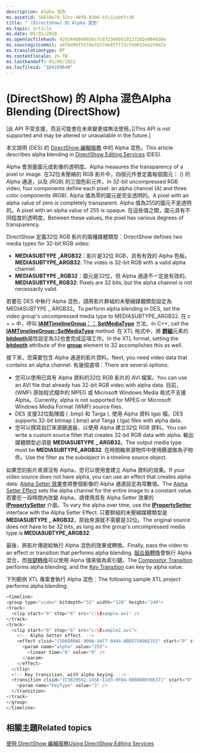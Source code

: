 ```yaml
---
description: Alpha 混色
ms.assetid: 56618e74-32cc-48f8-83b6-4fc31ab6fc36
title: " (DirectShow) 的 Alpha 混色"
ms.topic: article
ms.date: 05/31/2018
ms.openlocfilehash: 4293448849926cfc6723495619137262e004636e
ms.sourcegitcommit: a47bd86f517de76374e4fff33cfeb613eb259a7e
ms.translationtype: MT
ms.contentlocale: zh-TW
ms.lasthandoff: 01/06/2021
ms.locfileid: "104109640"
---
```

# <a name="alpha-blending-directshow"></a><span data-ttu-id="79d5e-103"> (DirectShow) 的 Alpha 混色</span><span class="sxs-lookup"><span data-stu-id="79d5e-103">Alpha Blending (DirectShow)</span></span>

<span data-ttu-id="79d5e-104">\[此 API 不受支援，而且可能會在未來變更或無法使用。\]</span><span class="sxs-lookup"><span data-stu-id="79d5e-104">\[This API is not supported and may be altered or unavailable in the future.\]</span></span>

<span data-ttu-id="79d5e-105">本文說明 (DES) 的 [DirectShow 編輯服務](directshow-editing-services.md) 中的 Alpha 混色。</span><span class="sxs-lookup"><span data-stu-id="79d5e-105">This article describes alpha blending in [DirectShow Editing Services](directshow-editing-services.md) (DES).</span></span>

<span data-ttu-id="79d5e-106">Alpha 會測量圖元或影像的透明度。</span><span class="sxs-lookup"><span data-stu-id="79d5e-106">Alpha measures the transparency of a pixel or image.</span></span> <span data-ttu-id="79d5e-107">在32位未壓縮的 RGB 影片中，四個元件會定義每個圖元： () 的 Alpha 通道，以及 (RGB) 的三個色彩元件。</span><span class="sxs-lookup"><span data-stu-id="79d5e-107">In 32-bit uncompressed RGB video, four components define each pixel: an alpha channel (A) and three color components (RGB).</span></span> <span data-ttu-id="79d5e-108">Alpha 值為零的圖元是完全透明的。</span><span class="sxs-lookup"><span data-stu-id="79d5e-108">A pixel with an alpha value of zero is completely transparent.</span></span> <span data-ttu-id="79d5e-109">Alpha 值為255的圖元不是透明的。</span><span class="sxs-lookup"><span data-stu-id="79d5e-109">A pixel with an alpha value of 255 is opaque.</span></span> <span data-ttu-id="79d5e-110">在這些值之間，圖元具有不同程度的透明度。</span><span class="sxs-lookup"><span data-stu-id="79d5e-110">Between these values, the pixel has various degrees of transparency.</span></span>

<span data-ttu-id="79d5e-111">DirectShow 定義32位 RGB 影片的兩種媒體類型：</span><span class="sxs-lookup"><span data-stu-id="79d5e-111">DirectShow defines two media types for 32-bit RGB video:</span></span>

-   <span data-ttu-id="79d5e-112">**MEDIASUBTYPE \_ARGB32**：影片是32位 RGB，具有有效的 Alpha 色板。</span><span class="sxs-lookup"><span data-stu-id="79d5e-112">**MEDIASUBTYPE\_ARGB32**: The video is 32-bit RGB with a valid alpha channel.</span></span>
-   <span data-ttu-id="79d5e-113">**MEDIASUBTYPE \_RGB32**：圖元是32位，但 Alpha 通道不一定是有效的。</span><span class="sxs-lookup"><span data-stu-id="79d5e-113">**MEDIASUBTYPE\_RGB32**: Pixels are 32 bits, but the alpha channel is not necessarily valid.</span></span>

<span data-ttu-id="79d5e-114">若要在 DES 中執行 Alpha 混色，請將影片群組的未壓縮媒體類型設定為 MEDIASUBTYPE \_ ARGB32。</span><span class="sxs-lookup"><span data-stu-id="79d5e-114">To perform alpha blending in DES, set the video group's uncompressed media type to MEDIASUBTYPE\_ARGB32.</span></span> <span data-ttu-id="79d5e-115">在 c + + 中，呼叫 [**IAMTimelineGroup：： SetMediaType**](iamtimelinegroup-setmediatype.md) 方法。</span><span class="sxs-lookup"><span data-stu-id="79d5e-115">In C++, call the [**IAMTimelineGroup::SetMediaType**](iamtimelinegroup-setmediatype.md) method.</span></span> <span data-ttu-id="79d5e-116">在 XTL 格式中，將 [**群組**](group-element.md)元素的 [**bitdepth**](bitdepth-attribute.md)屬性設定為32也會完成這項工作。</span><span class="sxs-lookup"><span data-stu-id="79d5e-116">In the XTL format, setting the [**bitdepth**](bitdepth-attribute.md) attribute of the [**group**](group-element.md) element to 32 accomplishes this as well.</span></span>

<span data-ttu-id="79d5e-117">接下來，您需要包含 Alpha 通道的影片資料。</span><span class="sxs-lookup"><span data-stu-id="79d5e-117">Next, you need video data that contains an alpha channel.</span></span> <span data-ttu-id="79d5e-118">有幾個選項：</span><span class="sxs-lookup"><span data-stu-id="79d5e-118">There are several options:</span></span>

-   <span data-ttu-id="79d5e-119">您可以使用已具有 Alpha 資料的32位 RGB 影片的 AVI 檔案。</span><span class="sxs-lookup"><span data-stu-id="79d5e-119">You can use an AVI file that already has 32-bit RGB video with alpha data.</span></span> <span data-ttu-id="79d5e-120">目前， (WMF) 原始程式檔中的 MPEG 或 Microsoft Windows Media 格式不支援 Alpha。</span><span class="sxs-lookup"><span data-stu-id="79d5e-120">Currently, alpha is not supported for MPEG or Microsoft Windows Media Format (WMF) source files.</span></span>
-   <span data-ttu-id="79d5e-121">DES 支援32位點陣圖 ( .bmp) 和 Targa (. 使用 Alpha 資料 tga) 檔。</span><span class="sxs-lookup"><span data-stu-id="79d5e-121">DES supports 32-bit bitmap (.bmp) and Targa (.tga) files with alpha data.</span></span>
-   <span data-ttu-id="79d5e-122">您可以撰寫自訂來源篩選器，以使用 Alpha 建立32位 RGB 資料。</span><span class="sxs-lookup"><span data-stu-id="79d5e-122">You can write a custom source filter that creates 32-bit RGB data with alpha.</span></span> <span data-ttu-id="79d5e-123">輸出媒體類型必須是 **MEDIASUBTYPE \_ ARGB32**。</span><span class="sxs-lookup"><span data-stu-id="79d5e-123">The output media type must be **MEDIASUBTYPE\_ARGB32**.</span></span> <span data-ttu-id="79d5e-124">在時間軸來源物件中使用篩選做為子物件。</span><span class="sxs-lookup"><span data-stu-id="79d5e-124">Use the filter as the subobject in a timeline source object.</span></span>

<span data-ttu-id="79d5e-125">如果您的影片來源沒有 Alpha，您可以使用會建立 Alpha 資料的效果。</span><span class="sxs-lookup"><span data-stu-id="79d5e-125">If your video source does not have alpha, you can use an effect that creates alpha data.</span></span> <span data-ttu-id="79d5e-126">[Alpha Setter 效果](alpha-setter-effect.md)會將整個影像的 Alpha 通道設定為常數值。</span><span class="sxs-lookup"><span data-stu-id="79d5e-126">The [Alpha Setter Effect](alpha-setter-effect.md) sets the alpha channel for the entire image to a constant value.</span></span> <span data-ttu-id="79d5e-127">若要在一段時間內改變 Alpha，請使用具有 Alpha Setter 效果的 [**IPropertySetter**](ipropertysetter.md) 介面。</span><span class="sxs-lookup"><span data-stu-id="79d5e-127">To vary the alpha over time, use the [**IPropertySetter**](ipropertysetter.md) interface with the Alpha Setter Effect.</span></span> <span data-ttu-id="79d5e-128">只要群組的未壓縮媒體類型是 **MEDIASUBTYPE \_ ARGB32**，原始來源就不需要是32位。</span><span class="sxs-lookup"><span data-stu-id="79d5e-128">The original source does not have to be 32 bits, as long as the group's uncompressed media type is **MEDIASUBTYPE\_ARGB32**.</span></span>

<span data-ttu-id="79d5e-129">最後，將影片傳遞給執行 Alpha 混色的效果或轉換。</span><span class="sxs-lookup"><span data-stu-id="79d5e-129">Finally, pass the video to an effect or transition that performs alpha blending.</span></span> <span data-ttu-id="79d5e-130">[組合器轉換](compositor-transition.md)會執行 Alpha 混合，而[按鍵轉換](key-transition.md)可以使用 Alpha 值來做為索引鍵。</span><span class="sxs-lookup"><span data-stu-id="79d5e-130">The [Compositor Transition](compositor-transition.md) performs alpha blending, and the [Key Transition](key-transition.md) can key by alpha value.</span></span>

<span data-ttu-id="79d5e-131">下列範例 XTL 專案會執行 Alpha 混色：</span><span class="sxs-lookup"><span data-stu-id="79d5e-131">The following sample XTL project performs alpha blending:</span></span>


```C++
<timeline>
<group type="video" bitdepth="32" width="320" height="240">
<track>
  <clip start="0" stop="6" src="c:\Example.avi" />
</track>
<track>
  <clip start="0" stop="6" src="c:\Example2.avi">
    <!-- Alpha Setter effect. -->
    <effect clsid="{506D89AE-909A-44f7-9444-ABD575896E35}" start="0" stop="6">
      <param name="alpha" value="255">
        <linear time="6" value="0" />
      </param>
    </effect>
  </clip>
  <!-- Key transition, with alpha keying. -->
  <transition clsid="{C5B19592-145E-11d3-9F04-006008039E37}" start="0" stop="6">
    <param name="KeyType" value="3" />  
  </transition>
</track>
</group>
</timeline>
```



## <a name="related-topics"></a><span data-ttu-id="79d5e-132">相關主題</span><span class="sxs-lookup"><span data-stu-id="79d5e-132">Related topics</span></span>

<dl> <dt>

[<span data-ttu-id="79d5e-133">使用 DirectShow 編輯服務</span><span class="sxs-lookup"><span data-stu-id="79d5e-133">Using DirectShow Editing Services</span></span>](using-directshow-editing-services.md)
</dt> </dl>

 

 



